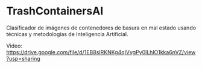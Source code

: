 # TrashContainersAI
Clasificador de imágenes de contenedores de basura en mal estado usando técnicas y metodologías de Inteligencia Artificial.


Video: https://drive.google.com/file/d/1EB8sIRKNKg4qIVvgPy0lLhlO1kka6nVZ/view?usp=sharing
